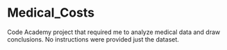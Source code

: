 # Medical_Costs
Code Academy project that required me to analyze medical data and draw conclusions. No instructions were provided just the dataset. 
